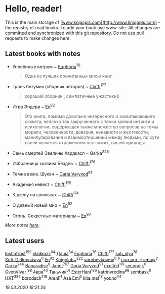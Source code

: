# Hello, reader!
This is the main storage of [www.knigopis.com](http://www.knigopis.com) - the registry of read books.
To add your book use www-site. All changes are committed and synchronized with this git repository.
Do not use pull requests to make changes here.


## Latest books with notes
* Унесённые ветром ~ [Euphoria](users/106/106304994652616315178-google)<sup>76</sup>
    > Одна из лучших прочитанных мною книг.

* Грань безумия (сборник авторов) ~ [Chiffi](users/105/105831994080785626680-google)<sup>177</sup>
    > хороший сборник ,  симпатичные ужастики))

* Игра Эндера ~ [En](users/333/333646551-vkontakte)<sup>92</sup>
    > Эта книга, помимо довольно интересного и захватывающего сюжета, неплохо так закрученного с точки зрения интриги и психологии, содержащая также множество вопросов на темы морали, человечности, доверия, ненависти и жестокости, манипулирования и взаимоотношений между людьми, по сути своей является отражением нас самих, нашей природы.

* Семь смертей Эвелины Хардкасл ~ [Garka](users/115/115753719718250012620-google)<sup>246</sup>

* Избранница хозяина Бездны ~ [Chiffi](users/105/105831994080785626680-google)<sup>176</sup>

* Темна вежа. Шукач ~ [Daria Varyvod](users/829/829893410524253-facebook)<sup>91</sup>

* Академия невест ~ [Chiffi](users/105/105831994080785626680-google)<sup>175</sup>

* К дзену на шпильках ~ [Chiffi](users/105/105831994080785626680-google)<sup>174</sup>

* О дивный новый мир ~ [En](users/333/333646551-vkontakte)<sup>92</sup>

* Огонь. Секретные материалы ~ [En](users/333/333646551-vkontakte)<sup>90</sup>


_More notes [here](latest_books_with_notes.md)._


## Latest users
[lostinfrost](users/217/217891524-vkontakte)<sup>159</sup> 
[vladkozz](users/572/57239276-vkontakte)<sup>64</sup> 
[Даша](users/334/334696193054530347-mailru)<sup>54</sup> 
[Euphoria](users/106/106304994652616315178-google)<sup>76</sup> 
[Chiffi](users/105/105831994080785626680-google)<sup>177</sup> 
[sab_olya](users/139/139338401-vkontakte)<sup>78</sup> 
[Sofi_Didkovskaya](users/378/378233032-vkontakte)<sup>0</sup> 
[En](users/333/333646551-vkontakte)<sup>92</sup> 
[Knigolub~](users/111/111878597279669641685-google)<sup>222</sup> 
[vorobeykovmv](users/149/149237661-yandex)<sup>0</sup> 
[](users/153/1537586159620888-facebook)<sup>6</sup> 
[гтлтщцт_фгерщк](users/106/106819207816282739138-google)<sup>2</sup> 
[Garka](users/115/115753719718250012620-google)<sup>246</sup> 
[Banaradise](users/272/272054341-yandex)<sup>0</sup> 
[Janet](users/108/108113656204404967440-google)<sup>767</sup> 
[Daria Varyvod](users/829/829893410524253-facebook)<sup>91</sup> 
[exulted](users/100/100599204551896265722-google)<sup>119</sup> 
[secondjk](users/177/177804866-vkontakte)<sup>0</sup> 
[GvenVivar ](users/158/158266434925901-facebook)<sup>98</sup> 
[4apa](users/117/117392596378069249667-google)<sup>40</sup> 
[Таньчик](users/209/2096581563762610-facebook)<sup>61</sup> 
[EsterHani](users/305/30558181-vkontakte)<sup>186</sup> 
[katrinvredina](users/233/2336755-vkontakte)<sup>98</sup> 
[sembask](users/595/59531225-vkontakte)<sup>0</sup> 
[HXT](users/100/100002563462782-facebook)<sup>382</sup> 
[borodach](users/157/15706320-vkontakte)<sup>216</sup> 
[ArenF](users/113/113523157-vkontakte)<sup>1</sup> 
[Asa Emi](users/130/13093139806079021591-mailru)<sup>0</sup> 
[kita.mei](users/411/4118303370-instagram)<sup>13</sup> 
[youno](users/302/302928912-vkontakte)<sup>44</sup> 


_19.03.2020 18:21:24_
